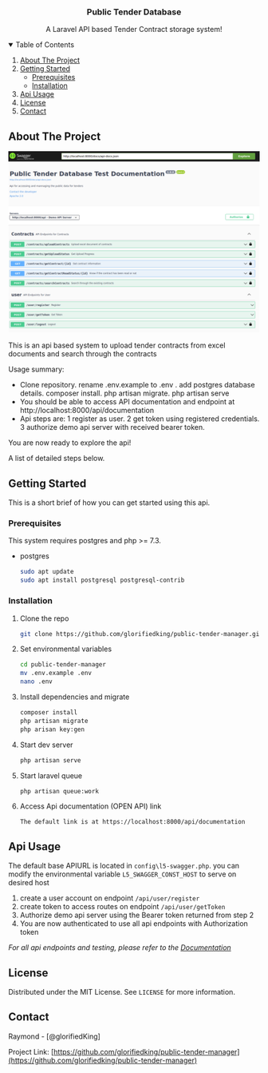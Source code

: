 
<p align="center">
  

  <h3 align="center">Public Tender Database</h3>

  <p align="center">
    A Laravel API based Tender Contract storage system!
    <br />
    
  </p>
</p>



<!-- TABLE OF CONTENTS -->
<details open="open">
  <summary>Table of Contents</summary>
  <ol>
    <li>
      <a href="#about-the-project">About The Project</a>      
    </li>
    <li>
      <a href="#getting-started">Getting Started</a>
      <ul>
        <li><a href="#prerequisites">Prerequisites</a></li>
        <li><a href="#installation">Installation</a></li>
      </ul>
    </li>
    <li><a href="#usage">Api Usage</a></li>       
    <li><a href="#license">License</a></li>
    <li><a href="#contact">Contact</a></li>
    
  </ol>
</details>



<!-- ABOUT THE PROJECT -->
## About The Project

[![Product Name Screen Shot][product-screenshot]](https://example.com)

This is an api based system to upload tender contracts from excel documents and search through the contracts

Usage summary:
* Clone repository. rename .env.example to .env . add postgres database details. composer install. php artisan migrate. php artisan serve
* You should be able to access API documentation and endpoint at http://localhost:8000/api/documentation
* Api steps are: 1 register as user. 2 get token using registered credentials. 3 authorize demo api server with received bearer token. 

You are now ready to explore the api!

A list of detailed steps below.




<!-- GETTING STARTED -->
## Getting Started

This is a short brief of how you can get started using this api.

### Prerequisites

This system requires postgres and php >= 7.3.
* postgres
  ```sh
  sudo apt update
  sudo apt install postgresql postgresql-contrib
  ```

### Installation


1. Clone the repo
   ```sh
   git clone https://github.com/glorifiedking/public-tender-manager.git
   ```
2. Set environmental variables
   ```sh
   cd public-tender-manager
   mv .env.example .env
   nano .env
   ```
3. Install dependencies and migrate
   ```sh
   composer install
   php artisan migrate
   php arisan key:gen
   ```  
4. Start dev server
   ```sh
   php artisan serve
   ```      
5. Start laravel queue 
   ```sh
   php artisan queue:work
   ```
6. Access Api documentation (OPEN API) link
   ```
   The default link is at https://localhost:8000/api/documentation
   
   ```   



<!-- USAGE EXAMPLES -->
## Api Usage

The default base APIURL is located in `config\l5-swagger.php`. you can modify the environmental variable `L5_SWAGGER_CONST_HOST` to serve on desired host

1. create a user account on endpoint `/api/user/register`
2. create token to access routes on endpoint `/api/user/getToken`
3. Authorize demo api server using the Bearer token returned from step 2
4. You are now authenticated to use all api endpoints with Authorization token

_For all api endpoints and testing, please refer to the [Documentation](http://localhost:8000/api/documentation)_






<!-- LICENSE -->
## License

Distributed under the MIT License. See `LICENSE` for more information.



<!-- CONTACT -->
## Contact

Raymond - [@glorifiedKing]

Project Link: [https://github.com/glorifiedking/public-tender-manager](https://github.com/glorifiedking/public-tender-manager)








[product-screenshot]: public/images/screenshot.png
